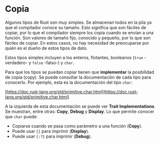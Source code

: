 # Copia

Algunos tipos de Rust son muy simples. Se almacenan todos en la pila ya que el compilador conoce su tamaño. Esto significa que son fáciles de copiar, por lo que el compilador siempre los copia cuando se envían a una función. Son valores de tamaño fijo, conocido y pequeño, por lo que son fáciles de copiar. En estos casos, no hay necesidad de preocuparse por quién es el dueño de estos tipos de dato.

Estos tipos simples incluyen a los enteros, flotantes, booleanos (`true` -verdadero- y `false` -falso-) y `char`.

Para que los tipos se puedan copiar tienen que **implementar** la posibilidad de copia (copy). Se puede consultar la documentación de cada tipo para conocerlo. Por ejemplo, esta es la documentación del tipo `char`:

[https://doc.rust-lang.org/std/primitive.char.html](https://doc.rust-lang.org/std/primitive.char.html)

A la izquierda de esta documentación se puede ver **Trait Implementations**. Se muestran, entre otras: **Copy**, **Debug** y **Display**. Lo que permite conocer que `char` puede:

- Copiarse cuando se pasa como parámetro a una función (**Copy**).
- Puede usar `{}` para imprimir (**Display**).
- Puede usar `{:?}` para imprimir (**Debug**).

